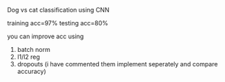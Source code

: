 Dog vs cat classification using CNN 

training acc=97%
testing acc=80%

you can improve acc using 
1. batch norm
2. l1/l2 reg
3. dropouts
(i have commented them implement seperately and compare accuracy)

